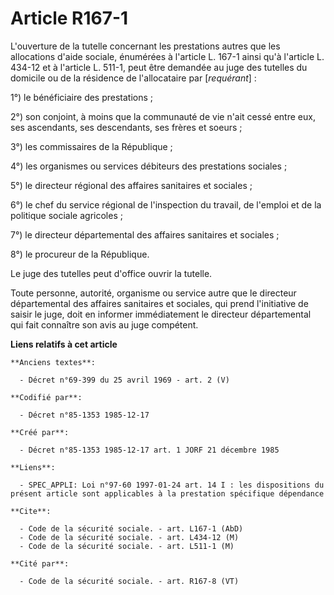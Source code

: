 # Article R167-1

L'ouverture de la tutelle concernant les prestations autres que les allocations d'aide sociale, énumérées à l'article L.
167-1 ainsi qu'à l'article L. 434-12 et à l'article L. 511-1, peut être demandée au juge des tutelles du domicile ou de la
résidence de l'allocataire par [*requérant*] : 

1°) le bénéficiaire des prestations ; 

2°) son conjoint, à moins que la communauté de vie n'ait cessé entre eux, ses ascendants, ses descendants, ses frères et
soeurs ;

3°) les commissaires de la République ; 

4°) les organismes ou services débiteurs des prestations sociales ; 

5°) le directeur régional des affaires sanitaires et sociales ;

6°) le chef du service régional de l'inspection du travail, de l'emploi et de la politique sociale agricoles ; 

7°) le directeur départemental des affaires sanitaires et sociales ; 

8°) le procureur de la République. 

Le juge des tutelles peut d'office ouvrir la tutelle. 

Toute personne, autorité, organisme ou service autre que le directeur départemental des affaires sanitaires et sociales, qui
prend l'initiative de saisir le juge, doit en informer immédiatement le directeur départemental qui fait connaître son avis
au juge compétent.

**Liens relatifs à cet article**

	**Anciens textes**:

	  - Décret n°69-399 du 25 avril 1969 - art. 2 (V)

	**Codifié par**:

	  - Décret n°85-1353 1985-12-17

	**Créé par**:

	  - Décret n°85-1353 1985-12-17 art. 1 JORF 21 décembre 1985

	**Liens**:

	  - SPEC_APPLI: Loi n°97-60 1997-01-24 art. 14 I : les dispositions du présent article sont applicables à la prestation spécifique dépendance

	**Cite**:

	  - Code de la sécurité sociale. - art. L167-1 (AbD)
	  - Code de la sécurité sociale. - art. L434-12 (M)
	  - Code de la sécurité sociale. - art. L511-1 (M)

	**Cité par**:

	  - Code de la sécurité sociale. - art. R167-8 (VT)
